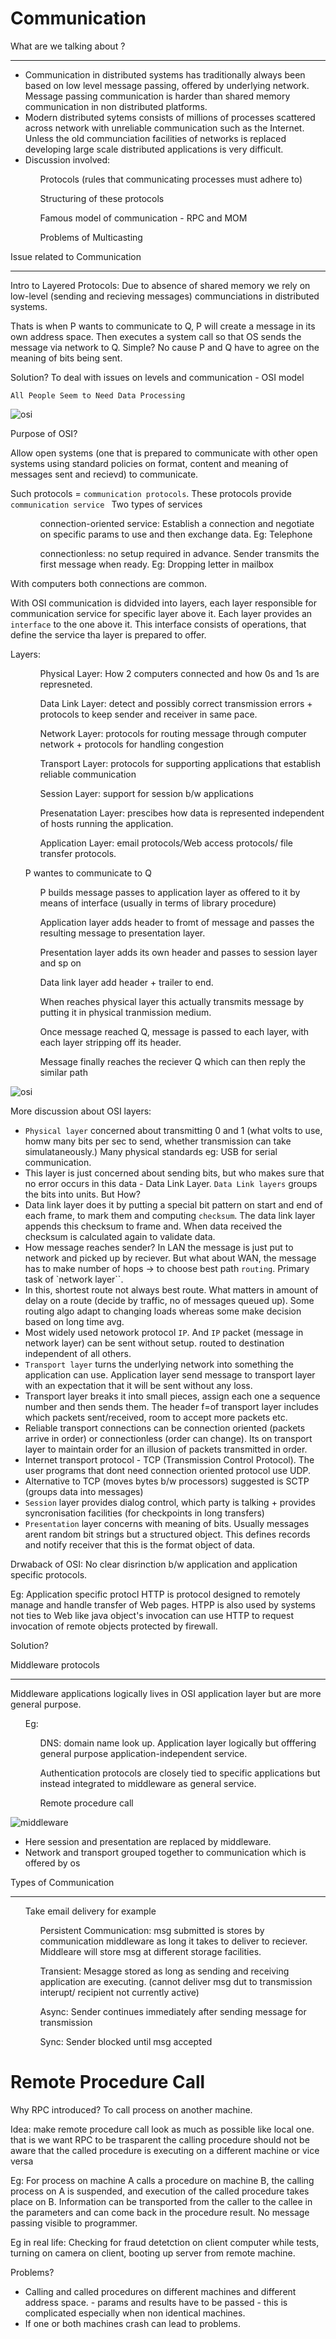 # Communication

What are we talking about ?
<hr>

- Communication in distributed systems has traditionally always been based on low level message passing, offered by underlying network. Message passing communication is harder than shared memory communication in non distributed platforms.
- Modern distributed sytems consists of millions of processes scattered across network with unreliable communication such as the Internet. Unless the old communciation facilities of networks is replaced developing large scale distributed applications is very difficult.
- Discussion involved: 
<ol>
    <ul> Protocols (rules that communicating processes must adhere to) </ul>
    <ul> Structuring of these protocols </ul>
    <ul> Famous model of communication - RPC and MOM </ul>
    <ul> Problems of Multicasting </ul>
</ol>

Issue related to Communication
<hr>

Intro to Layered Protocols: Due to absence of shared memory we rely on low-level (sending and recieving messages) communciations in distributed systems.

Thats is when P wants to communicate to Q, P will create a message in its own address space. Then executes a system call so that OS sends the message via network to Q. 
Simple? No cause P and Q have to agree on the meaning of bits being sent.

Solution?
To deal with issues on levels and communication - OSI model

`All People Seem to Need Data Processing`

![osi](img/1osi.png)

Purpose of OSI?

Allow open systems (one that is prepared to communicate with other open systems using standard policies on format, content and meaning of messages sent and recievd) to communicate. 

Such protocols = `communication protocols`. These protocols provide  `communication service ` Two types of services 
<ol>
    <ul>connection-oriented service: Establish a connection and negotiate on specific params to use and then exchange data. Eg: Telephone</ul>
    <ul>connectionless: no setup required in advance. Sender transmits the first message when ready. Eg: Dropping letter in mailbox</ul>
</ol>
With computers both connections are common.

With OSI communication is didvided into layers, each layer responsible for communication service for specific layer above it. Each layer provides an `interface` to the one above it. This interface consists of operations, that define the service tha layer is prepared to offer. 

Layers:

<ol>
    <ul>Physical Layer: How 2 computers connected and how 0s and 1s are represneted.</ul>
    <ul>Data Link Layer: detect and possibly correct transmission errors + protocols to keep sender and receiver in same pace. </ul>
    <ul>Network Layer: protocols for routing message through computer network + protocols for handling congestion </ul>
    <ul>Transport Layer: protocols for supporting applications that establish reliable communication</ul>
    <ul>Session Layer: support for session b/w applications </ul>
    <ul>Presenatation Layer: prescibes how data is represented independent of hosts running the application. </ul>
    <ul>Application Layer: email protocols/Web access protocols/ file transfer protocols.</ul>
</ol>

<ol> P wantes to communicate to Q
    <ul> P builds message passes to application layer as offered to it by means of interface (usually in terms of library procedure)
    </ul>
    <ul> Application layer adds header to fromt of message and passes the resulting message to presentation layer.
    </ul>
    <ul>Presentation layer adds its own header and passes to session layer and sp on</ul>
    <ul>Data link layer add header + trailer to end. </ul>
    <ul>When reaches physical layer this actually transmits message by putting it in physical tranmission medium. </ul>
    <ul>Once message reached Q, message is passed to each layer, with each layer stripping off its header. </ul>
    <ul> Message finally reaches the reciever Q which can then reply the similar path</ul>

</ol>

![osi](./img/2ios.png)

More discussion about OSI layers:

- `Physical layer` concerned about transmitting 0 and 1 (what volts to use, homw many bits per sec to send, whether transmission can take simulataneously.) Many physical standards eg: USB for serial communication. 
- This layer is just concerned about sending bits, but who makes sure that no error occurs in this data - Data Link Layer. `Data Link layers` groups the bits into units. But How?
- Data link layer does it by putting a special bit pattern on start and end of each frame, to mark them and computing `checksum`. The data link layer appends this checksum to frame and. When data received the checksum is calculated again to validate data.
- How message reaches sender? In LAN the message is just put to network and picked up by reciever. But what about WAN, the message has to make number of hops -> to choose best path `routing`. Primary task of `network layer``.
- In this, shortest route not always best route. What matters in amount of delay on a route (decide by traffic, no of messages queued up). Some routing algo adapt to changing loads whereas some make decision based on long time avg. 
- Most widely used netowork protocol `IP`. And `IP` packet (message in network layer) can be sent without setup. routed to destination independent of all others.
- `Transport layer` turns the underlying network into something the application can use. Application layer send message to transport layer with an expectation that it will be sent without any loss.
-  Transport layer breaks it into small pieces, assign each one a sequence number and then sends them. The header f=of transport layer includes which packets sent/received, room to accept more packets etc.
-  Reliable transport connections can be connection oriented (packets arrive in order) or connectionless (order can change). Its on transport layer to maintain order for an illusion of packets transmitted in order.
-  Internet transport protocol - TCP (Transmission Control Protocol). The user programs that dont need connection oriented protocol use UDP.
-  Alternative to TCP (moves bytes b/w processors) suggested is SCTP (groups data into messages)
-  `Session` layer provides dialog control, which party is talking + provides syncronisation facilities (for checkpoints in long transfers)
-  `Presentation` layer concerns with meaning of bits. Usually messages arent random bit strings but a structured object. This defines records and notify receiver that this is the format object of data.

Drwaback of OSI:
No clear disrinction b/w application and application specific protocols.

Eg: Application specific protocl HTTP is protocol designed to remotely manage and handle transfer of Web pages. HTPP is also used by systems not ties to Web like java object's invocation can use HTTP to request invocation of remote objects protected by firewall.

Solution?

Middleware protocols
<hr>

Middleware applications logically lives in OSI application layer but are more general purpose.
<ol> Eg:
    <ul>DNS: domain name look up. Application layer logically but offfering general purpose application-independent service.</ul>
    <ul>Authentication protocols are closely tied to specific applications but instead integrated to middleware as general service.</ul>
    <ul> Remote procedure call</ul>
    <ul></ul>
</ol>

![middleware](./img/3middleware.png)

- Here session and presentation are replaced by middleware.
- Network and transport grouped together to communication which is offered by os

Types of Communication
<hr>

<ol> Take email delivery for example
    <ul> Persistent Communication: msg submitted is stores by communication middleware as long it takes to deliver to reciever. Middleare will store msg at different storage facilities.</ul>
    <ul>Transient: Mesagge stored as long as sending and receiving application are executing. (cannot deliver msg dut to transmission interupt/ recipient not currently active)</ul>
    <ul>Async: Sender continues immediately after sending message for transmission</ul>
    <ul>Sync: Sender blocked until msg accepted</ul>
</ol>

# Remote Procedure Call

Why RPC introduced?
To call process on another machine.

Idea: make remote procedure call look as much as possible like local one. that is we want RPC to be trasparent the calling procedure should not be aware that the called procedure is executing on a different machine or vice versa

Eg: For process on machine A calls a procedure on machine B, the calling process on A is suspended, and execution of the called procedure takes place on B. Information can be transported from the caller to the callee in the parameters and can come back in the procedure result. No message passing visible to programmer. 

Eg in real life: Checking for fraud detetction on client computer while tests, turning on camera on client, booting up server from remote machine.

Problems?

- Calling and called procedures on different machines and different address space. - params and results have to be passed - this is complicated especially when non identical machines.
- If one or both machines crash can lead to problems.

